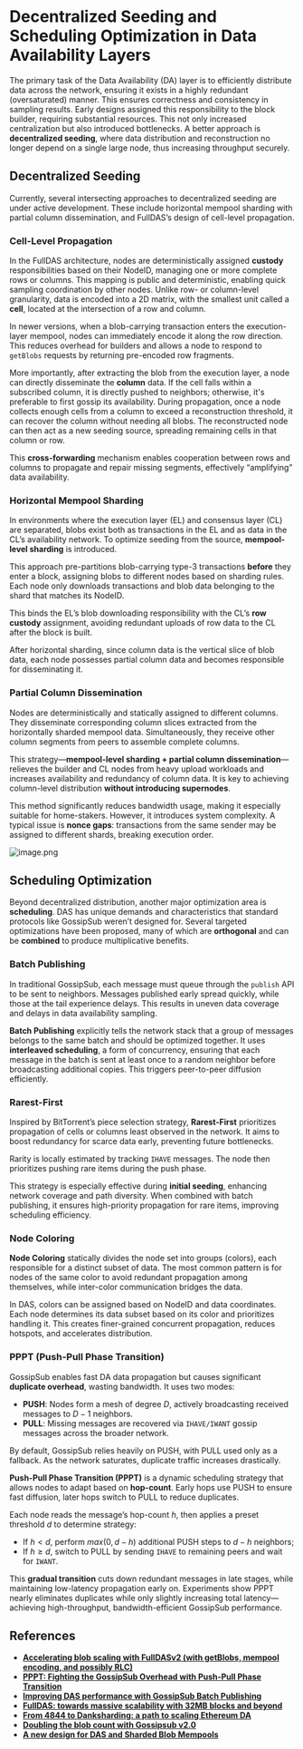 
# Decentralized Seeding and Scheduling Optimization in Data Availability Layers

The primary task of the Data Availability (DA) layer is to efficiently distribute data across the network, ensuring it exists in a highly redundant (oversaturated) manner. This ensures correctness and consistency in sampling results. Early designs assigned this responsibility to the block builder, requiring substantial resources. This not only increased centralization but also introduced bottlenecks. A better approach is **decentralized seeding**, where data distribution and reconstruction no longer depend on a single large node, thus increasing throughput securely.

## Decentralized Seeding

Currently, several intersecting approaches to decentralized seeding are under active development. These include horizontal mempool sharding with partial column dissemination, and FullDAS’s design of cell-level propagation.

### Cell-Level Propagation

In the FullDAS architecture, nodes are deterministically assigned **custody** responsibilities based on their NodeID, managing one or more complete rows or columns. This mapping is public and deterministic, enabling quick sampling coordination by other nodes. Unlike row- or column-level granularity, data is encoded into a 2D matrix, with the smallest unit called a **cell**, located at the intersection of a row and column.

In newer versions, when a blob-carrying transaction enters the execution-layer mempool, nodes can immediately encode it along the row direction. This reduces overhead for builders and allows a node to respond to `getBlobs` requests by returning pre-encoded row fragments.

More importantly, after extracting the blob from the execution layer, a node can directly disseminate the **column** data. If the cell falls within a subscribed column, it is directly pushed to neighbors; otherwise, it's preferable to first gossip its availability. During propagation, once a node collects enough cells from a column to exceed a reconstruction threshold, it can recover the column without needing all blobs. The reconstructed node can then act as a new seeding source, spreading remaining cells in that column or row.

This **cross-forwarding** mechanism enables cooperation between rows and columns to propagate and repair missing segments, effectively “amplifying” data availability.

### Horizontal Mempool Sharding

In environments where the execution layer (EL) and consensus layer (CL) are separated, blobs exist both as transactions in the EL and as data in the CL’s availability network. To optimize seeding from the source, **mempool-level sharding** is introduced.

This approach pre-partitions blob-carrying type-3 transactions **before** they enter a block, assigning blobs to different nodes based on sharding rules. Each node only downloads transactions and blob data belonging to the shard that matches its NodeID.

This binds the EL’s blob downloading responsibility with the CL’s **row custody** assignment, avoiding redundant uploads of row data to the CL after the block is built.

After horizontal sharding, since column data is the vertical slice of blob data, each node possesses partial column data and becomes responsible for disseminating it.

### Partial Column Dissemination

Nodes are deterministically and statically assigned to different columns. They disseminate corresponding column slices extracted from the horizontally sharded mempool data. Simultaneously, they receive other column segments from peers to assemble complete columns.

This strategy—**mempool-level sharding + partial column dissemination**—relieves the builder and CL nodes from heavy upload workloads and increases availability and redundancy of column data. It is key to achieving column-level distribution **without introducing supernodes**.

This method significantly reduces bandwidth usage, making it especially suitable for home-stakers. However, it introduces system complexity. A typical issue is **nonce gaps**: transactions from the same sender may be assigned to different shards, breaking execution order.

![image.png](/shared/partial-column-dissemination.png)

## Scheduling Optimization

Beyond decentralized distribution, another major optimization area is **scheduling**. DAS has unique demands and characteristics that standard protocols like GossipSub weren’t designed for. Several targeted optimizations have been proposed, many of which are **orthogonal** and can be **combined** to produce multiplicative benefits.

### Batch Publishing

In traditional GossipSub, each message must queue through the `publish` API to be sent to neighbors. Messages published early spread quickly, while those at the tail experience delays. This results in uneven data coverage and delays in data availability sampling.

**Batch Publishing** explicitly tells the network stack that a group of messages belongs to the same batch and should be optimized together. It uses **interleaved scheduling**, a form of concurrency, ensuring that each message in the batch is sent at least once to a random neighbor before broadcasting additional copies. This triggers peer-to-peer diffusion efficiently.

### Rarest-First

Inspired by BitTorrent’s piece selection strategy, **Rarest-First** prioritizes propagation of cells or columns least observed in the network. It aims to boost redundancy for scarce data early, preventing future bottlenecks.

Rarity is locally estimated by tracking `IHAVE` messages. The node then prioritizes pushing rare items during the push phase.

This strategy is especially effective during **initial seeding**, enhancing network coverage and path diversity. When combined with batch publishing, it ensures high-priority propagation for rare items, improving scheduling efficiency.

### Node Coloring

**Node Coloring** statically divides the node set into groups (colors), each responsible for a distinct subset of data. The most common pattern is for nodes of the same color to avoid redundant propagation among themselves, while inter-color communication bridges the data.

In DAS, colors can be assigned based on NodeID and data coordinates. Each node determines its data subset based on its color and prioritizes handling it. This creates finer-grained concurrent propagation, reduces hotspots, and accelerates distribution.

### PPPT (Push-Pull Phase Transition)

GossipSub enables fast DA data propagation but causes significant **duplicate overhead**, wasting bandwidth. It uses two modes:

* **PUSH**: Nodes form a mesh of degree $D$, actively broadcasting received messages to $D - 1$ neighbors.
* **PULL**: Missing messages are recovered via `IHAVE/IWANT` gossip messages across the broader network.

By default, GossipSub relies heavily on PUSH, with PULL used only as a fallback. As the network saturates, duplicate traffic increases drastically.

**Push-Pull Phase Transition (PPPT)** is a dynamic scheduling strategy that allows nodes to adapt based on **hop-count**. Early hops use PUSH to ensure fast diffusion, later hops switch to PULL to reduce duplicates.

Each node reads the message’s hop-count $h$, then applies a preset threshold $d$ to determine strategy:

* If $h < d$, perform $max(0, d - h)$ additional PUSH steps to $d - h$ neighbors;
* If $h \ge d$, switch to PULL by sending `IHAVE` to remaining peers and wait for `IWANT`.

This **gradual transition** cuts down redundant messages in late stages, while maintaining low-latency propagation early on. Experiments show PPPT nearly eliminates duplicates while only slightly increasing total latency—achieving high-throughput, bandwidth-efficient GossipSub performance.

## References

* [**Accelerating blob scaling with FullDASv2 (with getBlobs, mempool encoding, and possibly RLC)**](https://ethresear.ch/t/accelerating-blob-scaling-with-fulldasv2-with-getblobs-mempool-encoding-and-possibly-rlc/22477)
* [**PPPT: Fighting the GossipSub Overhead with Push-Pull Phase Transition**](https://ethresear.ch/t/pppt-fighting-the-gossipsub-overhead-with-push-pull-phase-transition/22118)
* [**Improving DAS performance with GossipSub Batch Publishing**](https://ethresear.ch/t/improving-das-performance-with-gossipsub-batch-publishing/21713)
* [**FullDAS: towards massive scalability with 32MB blocks and beyond**](https://ethresear.ch/t/fulldas-towards-massive-scalability-with-32mb-blocks-and-beyond/19529)
* [**From 4844 to Danksharding: a path to scaling Ethereum DA**](https://ethresear.ch/t/from-4844-to-danksharding-a-path-to-scaling-ethereum-da/18046)
* [**Doubling the blob count with Gossipsub v2.0**](https://ethresear.ch/t/doubling-the-blob-count-with-gossipsub-v2-0/21893)
* [**A new design for DAS and Sharded Blob Mempools**](https://ethresear.ch/t/a-new-design-for-das-and-sharded-blob-mempools/22537)


